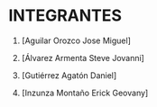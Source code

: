 
  # INTEGRANTES
 1. [Aguilar Orozco Jose Miguel]
  
 2. [Álvarez Armenta Steve Jovanni]

 3. [Gutiérrez  Agatón Daniel]

 4. [Inzunza Montaño Erick Geovany]
